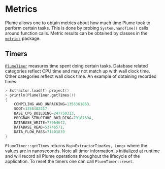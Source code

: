 # Metrics

Plume allows one to obtain metrics about how much time Plume took to perform certain tasks. This is
done by probing `System.nanoTime()` calls around function calls. Metric results can be obtained by
classes in the [`metrics`](https://plume-oss.github.io/plume/kotlindoc/io/github/plume/oss/metrics/)
package.

## Timers

[`PlumeTimer`](https://plume-oss.github.io/plume/kotlindoc/io/github/plume/oss/metrics/plumetimer/)
measures time spent doing certain tasks. Database related categories reflect CPU time and may not
match up with wall clock time. Other categories reflect wall clock time. An example of obtaining
recorded times:

```kotlin
> Extractor.load(f).project()
> println(PlumeTimer.getTimes())
{
    COMPILING_AND_UNPACKING=1356361863,
    SOOT=1358402417,
    BASE_CPG_BUILDING=247750313,
    PROGRAM_STRUCTURE_BUILDING=79187694,
    DATABASE_WRITE=77964642,
    DATABASE_READ=53746571,
    DATA_FLOW_PASS=71401839
}
```

`PlumeTimer::getTimes` returns `Map<ExtractorTimeKey, Long>` where the values are in nanoseconds.
Note all timer information is initialized at runtime and will record all Plume operations throughout
the lifecycle of the application. To reset the timers one can call `PluemTimer::reset`.